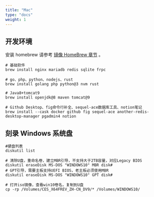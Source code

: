 ```yaml
---
title: "Mac"
type: "docs"
weight: 1
---
```


## 开发环境

安装 homebrew 请参考 [镜像 HomeBrew 章节](./mirror/#homebrew) 。

```shell
# 基础软件
brew install nginx mariadb redis sqlite frpc

# go、php、python、nodejs、rust
brew install golang php python@3 nvm rust

# Java8+tomcat9
brew install openjdk@8 maven tomcat@9

# Github Desktop、fig命令行补全、sequel-ace数据库工具、notion笔记
brew install --cask docker github fig sequel-ace another-redis-desktop-manager pgadmin4 notion
```

## 刻录 Windows 系统盘

```shell
#硬盘列表
diskutil list

# 清除U盘，重命名卷，建立MBR引导，不支持大于2TB容量，对应Legacy BIOS
diskutil eraseDisk MS-DOS "WINDOWS10" MBR disk#
# GPT引导，需要主板支持UEFI BIOS，老主板必须使用MBR
diskutil eraseDisk MS-DOS "WINDOWS10" GPT disk#

# 打开iso镜像，查看win10卷名，复制到U盘
cp -rp /Volumes/CES_X64FREV_ZH-CN_DV9/* /Volumes/WINDOWS10/
```
